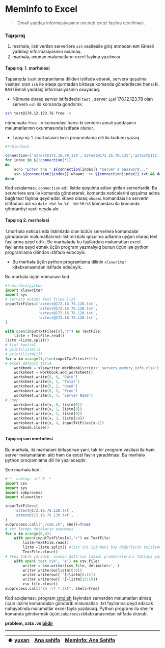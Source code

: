 # MemInfo to Excel
> Əməli yaddaş informasiyasının oxunub excel faylına cevrilməsi.

### Tapşırıq
 1. mərhələ, listi verilən serverlərə `ssh` vasitəsilə giriş etmədən `RAM` (Əməli yaddaş) informasiyasının oxumaq.
 2. mərhələ, oxunan məlumatların excel faylına yazılması


 #### Tapşırıq: 1. mərhələsi
Tapşırıqda `bash` proqramlama dilidən istifadə edərək, serverə qoşulma vasitəsi olan `ssh` ilə əlaqə qurmadan birbaşa komanda göndəriləcək hansı ki, `RAM` (Əməli yaddaş) informasiyasının oxuyacaq.

* Nümunə olaraq server istifadəcisi `test` , server `ip`si 178.12.123.78 olan serverə `ssh` ilə komanda göndərək:
```bash
ssh test@178.12.123.78 free -m
```
nümunədə `free -m` komandasi hansı ki serverin əməli yaddaşının məlumatlarının oxunmasında istifadə olunur.
* Tapşırıq: 1. mərhələsini `bash` proqramlama dili ilə kodunu yazaq.

```bash
#!/bin/bash

connection=('aztest@172.16.78.130','aztest@172.16.78.131','aztest@172.16.78.132')
for index in ${!connection[*]}
do
	echo "Enter the " ${connection[index]} "server's password..."
	ssh ${connection[$index]} whoami  >> ${connection[index]}.txt && date +%d-%m-%Y--%H:%M:%S  >> ${connection[index]}.txt && free -m >> ${connection[index]}.txt
done
```
Kod acıqlaması, `connection` adlı listdə qoşulma adları girilən serverlərdir. Bu serverlərə sıra ilə komanda göndərərək, komanda nəticələrini qoşulma adına bağlı text faylına qeyd edər. Əlavə olaraq `whoami` komandası ilə serverin istifadəci adı və `date +%d-%m-%Y--%H:%M:%S` komandası ilə komanda göndərdiyi vaxtı qeydə alır.

#### Tapşırıq 2. mərhələsi
1.mərhələ nəticəsində listimizdə olan bütün serverlerə komandalar göndərərək məlumatlarımızı listimizdəki qoşulma adlarına uyğun olaraq text fayllarına qeyd ettik. Bu mərhələdə bu fayllardakı məlumatları excel fayllarına qeyd etmək üçün program yazmalıyıq bunun üçün isə python programlama dilindən istifadə edəcəyik.
* Bu mərhələ üçün python programlama dilinin `xlsxwriter` kitabxanasından istifadə edəcəyik.

Bu mərhələ üçün nümunəvi kod:
```python
#!/usr/bin/python
import xlsxwriter
import sys
# servers output text files list
inputTxtFiles=['aztest@172.16.78.128.txt',
			   'aztest@172.16.78.128.txt',
			   'aztest@172.16.78.128.txt',
			   'aztest@172.16.78.128.txt',
]

with open(inputTxtFiles[0],"r") as TextFile:
	liste = TextFile.read()
listm =liste.split()
# list kontrol
# print(listm)ls
# print(listm[1])
for x in xrange(1,(len(inputTxtFiles)+1)):
# excel default title
	workbook = xlsxwriter.Workbook(str(x)+'_servers_memory_info.xlsx')
	worksheet = workbook.add_worksheet()
	worksheet.write(0, 0, 'Date')
	worksheet.write(0, 1, 'Total')
	worksheet.write(0, 2, 'Used')
	worksheet.write(0, 3, 'Free')
	worksheet.write(0, 4, 'Server Name')
# Loop
	worksheet.write(x, 0, listm[0])
	worksheet.write(x, 1, listm[8])
	worksheet.write(x, 2, listm[9])
	worksheet.write(x, 3, listm[10])
	worksheet.write(x, 4, inputTxtFiles[x-1])
	workbook.close()
```

#### Tapşırıq son merhelesi
Bu mərhələ, iki mərhələni birləşdirən yəni, tək bir program vasitəsi ilə həm server məlumatlarını alıb həm də excel faylın yaradılması. Bu mərhələ python proqramlama dili ilə yazılacaqdır.

Son mərhələ kod:

```python
#-*- coding: utf-8 -*-
import csv
import sys
import subprocess
import xlsxwriter

inputTxtFiles=[
	'aztest@172.16.78.128.txt',
	'aztest@172.16.78.130.txt',
]
subprocess.call("./cmd.sh", shell=True)
# txt lerden dataların oxunması
for x in xrange(0,4):
	with open(inputTxtFiles[x],"r") as TextFile:
		liste=TextFile.read()
		listm =liste.split() #list'ini içindeki boş değerlerin teizlenmesi
		TextFile.close()
# Yeni table yaradıb, oxunan data'nın lazımi prametrelerini tabloya yazma işlemi
	with open('test.cvs', 'a') as csv_file:
		writer = csv.writer(csv_file, delimiter=',')
		writer.writerow(listm[0:8])
		writer.writerow(['']+listm[8:15])
		writer.writerow(['']+listm[15:19])
		csv_file.close()
subprocess.call("rm -rf *.txt", shell=True)
```

Kod acıqlaması, program [cmd.sh]( https://github.com/mahammad/CENG200_STAJ1/blob/master/memInfo/code/cmd.sh) faylından serverdən məlumatları almaq üçün lazimi komandaları göndərib məlumatları .txt fayllarına qeyd edəcək nəhayətində məlumatlar excel fayla yazılacaq. Python programı ilə shell'e komanda göndərmək üçün,`subprocess`kitabxanasından istifadə olunub. <br>

**problem, xəta .vs [bildir](https://github.com/mahammad/CENG200_STAJ1/issues/new)**

---------------------------
 :arrow_up: [yuxarı](https://github.com/mahammad/CENG200_STAJ1/blob/master/memInfo/lang/az.md#meminfo-to-excel)      | [Ana səhifə](https://github.com/mahammad/CENG200_STAJ1/blob/master/rm/az.md#azerkosmos-t%C9%99cr%C3%BCb%C9%99-program%C4%B1-tap%C5%9F%C4%B1r%C4%B1qlar%C4%B1)| [MemInfo: Ana Səhifə](/memInfo)     
 ----|----|----
